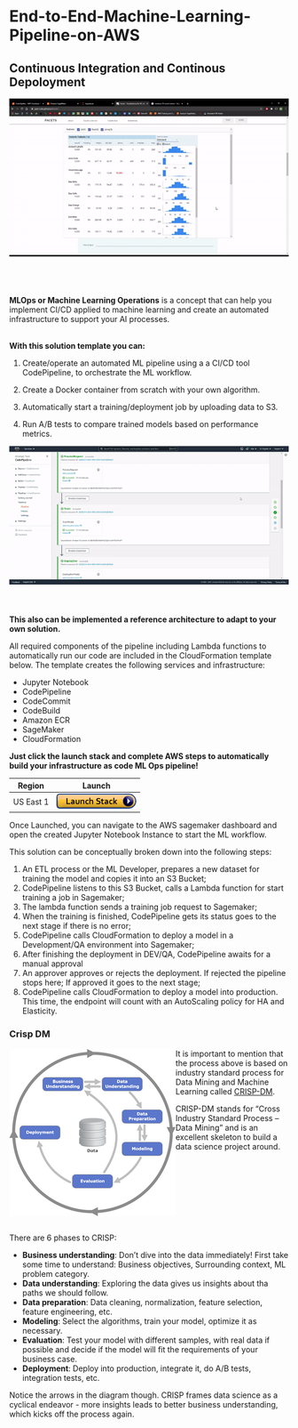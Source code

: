 # End-to-End-Machine-Learning-Pipeline-on-AWS

## Continuous Integration and Continous Depoloyment

<img align="left" src="imgs/ezgif-3-a13349425ee2.gif">
</br></br></br></br></br></br></br></br></br></br></br></br></br></br></br></br></br></br></br></br>


**MLOps or Machine Learning Operations** is a concept that can help you implement CI/CD applied to machine learning and create an automated infrastructure to support your AI processes.
</br></br>

**With this solution template you can:**
</br>
1. Create/operate an automated ML pipeline using a a CI/CD tool CodePipeline, to orchestrate the ML workflow.

2. Create a Docker container from scratch with your own algorithm.

3. Automatically start a training/deployment job by uploading data to S3.

4. Run A/B tests to compare trained models based on performance metrics. 


<img align="left" src="imgs/pipelineapproval.gif">
</br></br></br></br></br></br></br></br></br></br></br></br></br></br></br></br></br>

**This also can be implemented a reference architecture to adapt to your own solution.**

All required components of the pipeline including Lambda functions to automatically run our code are included in the CloudFormation template below.
The template creates the following services and infrastructure:
* Jupyter Notebook
* CodePipeline
* CodeCommit
* CodeBuild
* Amazon ECR
* SageMaker
* CloudFormation

**Just click the launch stack and complete AWS steps to automatically build your infrastructure as code ML Ops pipeline!**

Region| Launch
------|-----
US East 1 | [![Launch MLOps solution in us-east-1](imgs/cloudformation-launch-stack.png)](https://console.aws.amazon.com/cloudformation/home?region=us-east-1#/stacks/new?stackName=CICDstack&templateURL=https://demoai-solutions-pipeline.s3.us-east-2.amazonaws.com/m7.yml)

Once Launched, you can navigate to the AWS sagemaker dashboard and open the created Jupyter Notebook Instance to start the ML workflow.

This solution can be conceptually broken down into the following steps: 

1. An ETL process or the ML Developer, prepares a new dataset for training the model and copies it into an S3 Bucket;
2. CodePipeline listens to this S3 Bucket, calls a Lambda function for start training a job in Sagemaker;
3. The lambda function sends a training job request to Sagemaker;
4. When the training is finished, CodePipeline gets its status goes to the next stage if there is no error;
5. CodePipeline calls CloudFormation to deploy a model in a Development/QA environment into Sagemaker;
6. After finishing the deployment in DEV/QA, CodePipeline awaits for a manual approval
7. An approver approves or rejects the deployment. If rejected the pipeline stops here; If approved it goes to the next stage;
8. CodePipeline calls CloudFormation to deploy a model into production. This time, the endpoint will count with an AutoScaling policy for HA and Elasticity.

### Crisp DM

<img align="left" src="imgs/crisp.png">

It is important to mention that the process above is based on industry standard process for Data Mining and Machine Learning called [CRISP-DM](https://en.wikipedia.org/wiki/Cross_Industry_Standard_Process_for_Data_Mining).

CRISP-DM stands for “Cross Industry Standard Process – Data Mining” and is an excellent skeleton to build a data science project around.

</br></br></br></br></br></br></br>

There are 6 phases to CRISP:
   - **Business understanding**: Don’t dive into the data immediately! First take some time to understand: Business objectives, Surrounding context, ML problem category.
   - **Data understanding**: Exploring the data gives us insights about tha paths we should follow.
   - **Data preparation**: Data cleaning, normalization, feature selection, feature engineering, etc.
   - **Modeling**: Select the algorithms, train your model, optimize it as necessary.
   - **Evaluation**: Test your model with different samples, with real data if possible and decide if the model will fit the requirements of your business case.
   - **Deployment**: Deploy into production, integrate it, do A/B tests, integration tests, etc.

Notice the arrows in the diagram though. CRISP frames data science as a cyclical endeavor - more insights leads to better business understanding, which kicks off the process again.
